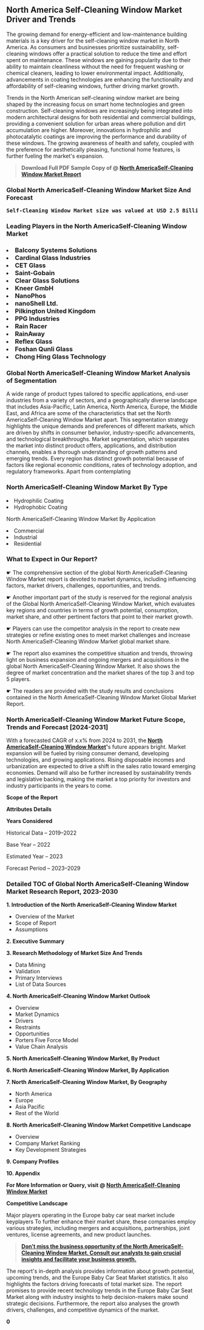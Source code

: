 <p><h2>North America Self-Cleaning Window Market Driver and Trends</h2><p>The growing demand for energy-efficient and low-maintenance building materials is a key driver for the self-cleaning window market in North America. As consumers and businesses prioritize sustainability, self-cleaning windows offer a practical solution to reduce the time and effort spent on maintenance. These windows are gaining popularity due to their ability to maintain cleanliness without the need for frequent washing or chemical cleaners, leading to lower environmental impact. Additionally, advancements in coating technologies are enhancing the functionality and affordability of self-cleaning windows, further driving market growth.</p><p>Trends in the North American self-cleaning window market are being shaped by the increasing focus on smart home technologies and green construction. Self-cleaning windows are increasingly being integrated into modern architectural designs for both residential and commercial buildings, providing a convenient solution for urban areas where pollution and dirt accumulation are higher. Moreover, innovations in hydrophilic and photocatalytic coatings are improving the performance and durability of these windows. The growing awareness of health and safety, coupled with the preference for aesthetically pleasing, functional home features, is further fueling the market's expansion.</p></p><blockquote id="" class=""><strong>Download Full PDF Sample Copy of @&nbsp;<a href="https://www.verifiedmarketreports.com/download-sample/?rid=613340&utm_source=GitHub-Jan&utm_medium=264" target="_blank">North AmericaSelf-Cleaning Window Market Report</a>&nbsp;&nbsp;</strong></blockquote><h3 id="" class=""><strong>Global&nbsp;North AmericaSelf-Cleaning Window Market Size And Forecast</strong></h3><pre class="reader-text-block__code-block"><strong>Self-Cleaning Window Market size was valued at USD 2.5 Billion in 2022 and is projected to reach USD 5.0 Billion by 2030, growing at a CAGR of 9.5% from 2024 to 2030.</strong></pre><h3 id="" class="">Leading Players in the&nbsp;North AmericaSelf-Cleaning Window Market</h3><h3 class=""></Li><Li>Balcony Systems Solutions</Li><Li> Cardinal Glass Industries</Li><Li> CET Glass</Li><Li> Saint-Gobain</Li><Li> Clear Glass Solutions</Li><Li> Kneer GmbH</Li><Li> NanoPhos</Li><Li> nanoShell Ltd.</Li><Li> Pilkington United Kingdom</Li><Li> PPG Industries</Li><Li> Rain Racer</Li><Li> RainAway</Li><Li> Reflex Glass</Li><Li> Foshan Qunli Glass</Li><Li> Chong Hing Glass Technology</h3><h3 id="" class="">Global&nbsp;North AmericaSelf-Cleaning Window Market Analysis of Segmentation</h3><p id="" class="">A wide range of product types tailored to specific applications, end-user industries from a variety of sectors, and a geographically diverse landscape that includes Asia-Pacific, Latin America, North America, Europe, the Middle East, and Africa are some of the characteristics that set the North AmericaSelf-Cleaning Window Market apart. This segmentation strategy highlights the unique demands and preferences of different markets, which are driven by shifts in consumer behavior, industry-specific advancements, and technological breakthroughs. Market segmentation, which separates the market into distinct product offers, applications, and distribution channels, enables a thorough understanding of growth patterns and emerging trends. Every region has distinct growth potential because of factors like regional economic conditions, rates of technology adoption, and regulatory frameworks. Apart from contemplating</p><h3 id="" class="">North AmericaSelf-Cleaning Window Market&nbsp;By Type</h3><p></Li><Li>Hydrophilic Coating</Li><Li> Hydrophobic Coating</p><div class="" data-test-id=""><p>North AmericaSelf-Cleaning Window Market&nbsp;By Application</p></div><p class=""></Li><Li>Commercial</Li><Li> Industrial</Li><Li> Residential</p><div class="" data-test-id=""><h3><span class="">What to Expect in Our Report?</span></h3></div><div class="" data-test-id=""><p><span class="">☛ The comprehensive section of the global North AmericaSelf-Cleaning Window Market report is devoted to market dynamics, including influencing factors, market drivers, challenges, opportunities, and trends.</span></p></div><div class="" data-test-id=""><p><span class="">☛ Another important part of the study is reserved for the regional analysis of the Global North AmericaSelf-Cleaning Window Market, which evaluates key regions and countries in terms of growth potential, consumption, market share, and other pertinent factors that point to their market growth.</span></p></div><div class="" data-test-id=""><p><span class="">☛ Players can use the competitor analysis in the report to create new strategies or refine existing ones to meet market challenges and increase North AmericaSelf-Cleaning Window Market global market share.</span></p></div><div class="" data-test-id=""><p><span class="">☛ The report also examines the competitive situation and trends, throwing light on business expansion and ongoing mergers and acquisitions in the global North AmericaSelf-Cleaning Window Market. It also shows the degree of market concentration and the market shares of the top 3 and top 5 players.</span></p></div><div class="" data-test-id=""><p><span class="">☛ The readers are provided with the study results and conclusions contained in the North AmericaSelf-Cleaning Window Market Global Market Report.</span></p></div><div class="" data-test-id=""><h3><span class="">North AmericaSelf-Cleaning Window Market Future Scope, Trends and Forecast [2024-2031]</span></h3></div><div class="" data-test-id=""><p><span class="">With a forecasted CAGR of x.x% from 2024 to 2031, the <strong><a href="https://www.verifiedmarketreports.com/download-sample/?rid=613340&utm_source=GitHub-Jan&utm_medium=264" target="_blank">North AmericaSelf-Cleaning Window Market</a>'</strong>s future appears bright. Market expansion will be fueled by rising consumer demand, developing technologies, and growing applications. Rising disposable incomes and urbanization are expected to drive a shift in the sales ratio toward emerging economies. Demand will also be further increased by sustainability trends and legislative backing, making the market a top priority for investors and industry participants in the years to come.</span></p><p id="ember66" class="ember-view reader-text-block__paragraph"><strong>Scope of the Report</strong></p><p id="ember67" class="ember-view reader-text-block__paragraph"><strong>Attributes Details</strong></p><p id="ember68" class="ember-view reader-text-block__paragraph"><strong>Years Considered</strong></p><p id="ember69" class="ember-view reader-text-block__paragraph">Historical Data &ndash; 2019&ndash;2022</p><p id="ember70" class="ember-view reader-text-block__paragraph">Base Year &ndash; 2022</p><p id="ember71" class="ember-view reader-text-block__paragraph">Estimated Year &ndash; 2023</p><p id="ember72" class="ember-view reader-text-block__paragraph">Forecast Period &ndash; 2023&ndash;2029</p></div><h3 id="" class="">Detailed TOC of Global North AmericaSelf-Cleaning Window Market Research Report, 2023-2030</h3><p id="" class=""><strong>1. Introduction of the North AmericaSelf-Cleaning Window Market</strong></p><ul><li>Overview of the Market</li><li>Scope of Report</li><li>Assumptions</li></ul><p id="" class=""><strong>2. Executive Summary</strong></p><p id="" class=""><strong>3. Research Methodology of Market Size And Trends</strong></p><ul><li>Data Mining</li><li>Validation</li><li>Primary Interviews</li><li>List of Data Sources</li></ul><p id="" class=""><strong>4. North AmericaSelf-Cleaning Window Market Outlook</strong></p><ul><li>Overview</li><li>Market Dynamics</li><li>Drivers</li><li>Restraints</li><li>Opportunities</li><li>Porters Five Force Model</li><li>Value Chain Analysis</li></ul><p id="" class=""><strong>5. North AmericaSelf-Cleaning Window Market, By Product</strong></p><p id="" class=""><strong>6. North AmericaSelf-Cleaning Window Market, By Application</strong></p><p id="" class=""><strong>7. North AmericaSelf-Cleaning Window Market, By Geography</strong></p><ul><li>North America</li><li>Europe</li><li>Asia Pacific</li><li>Rest of the World</li></ul><p id="" class=""><strong>8. North AmericaSelf-Cleaning Window Market Competitive Landscape</strong></p><ul><li>Overview</li><li>Company Market Ranking</li><li>Key Development Strategies</li></ul><p id="" class=""><strong>9. Company Profiles</strong></p><p id="" class=""><strong>10. Appendix</strong></p><p><strong>For More Information or Query, visit&nbsp;@ <a href="https://www.verifiedmarketreports.com/product/self-cleaning-window-market/" target="_blank">North AmericaSelf-Cleaning Window Market</a></strong></p><p id="ember61" class="ember-view reader-text-block__paragraph"><strong>Competitive Landscape</strong></p><p id="ember62" class="ember-view reader-text-block__paragraph">Major players operating in the Europe baby car seat market include keyplayers To further enhance their market share, these companies employ various strategies, including mergers and acquisitions, partnerships, joint ventures, license agreements, and new product launches.</p><blockquote id="ember63" class="ember-view reader-text-block__blockquote"><strong><a href="https://www.verifiedmarketreports.com/download-sample/?rid=613340&utm_source=GitHub-Jan&utm_medium=264" target="_blank">Don&rsquo;t miss the business opportunity of the North AmericaSelf-Cleaning Window Market. Consult our analysts to gain crucial insights and facilitate your business growth.</a></strong></blockquote><p id="ember64" class="ember-view reader-text-block__paragraph">The report's in-depth analysis provides information about growth potential, upcoming trends, and the Europe Baby Car Seat Market statistics. It also highlights the factors driving forecasts of total market size. The report promises to provide recent technology trends in the Europe Baby Car Seat Market along with industry insights to help decision-makers make sound strategic decisions. Furthermore, the report also analyses the growth drivers, challenges, and competitive dynamics of the market.</p><p class="ember-view reader-text-block__paragraph"><strong>0</strong></p>
